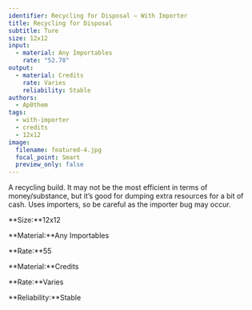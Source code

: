 ```yaml
---
identifier: Recycling for Disposal – With Importer
title: Recycling for Disposal
subtitle: Ture
size: 12x12
input:
  - material: Any Importables
    rate: "52.78"
output:
  - material: Credits
    rate: Varies
    reliability: Stable
authors:
  - Ap0them
tags:
  - with-importer
  - credits
  - 12x12
image:
  filename: featured-4.jpg
  focal_point: Smart
  preview_only: false
---
```

A recycling build. It may not be the most efficient in terms of money/substance, but it’s good for dumping extra resources for a bit of cash. Uses importers, so be careful as the importer bug may occur. 

**Size:**12x12

**Material:**Any Importables

**Rate:**55

**Material:**Credits

**Rate:**Varies

**Reliability:**Stable